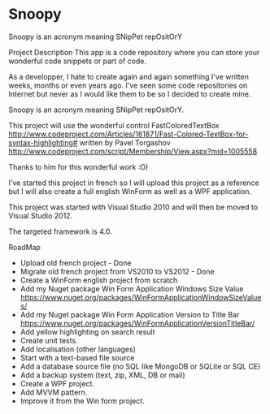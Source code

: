 # Snoopy
Snoopy is an acronym meaning SNipPet repOsitOrY

Project Description
This app is a code repository where you can store your wonderful code snippets or part of code.


As a developper, I hate to create again and again something I've written weeks, months or even years ago.
I've seen some code repositories on Internet but never as I would like them to be so I decided to create mine.

Snoopy is an acronym meaning SNipPet repOsitOrY.

 



This project will use the wonderful control FastColoredTextBox http://www.codeproject.com/Articles/161871/Fast-Colored-TextBox-for-syntax-highlighting# written by Pavel Torgashov http://www.codeproject.com/script/Membership/View.aspx?mid=1005558

Thanks to him for this wonderful work :O)

I've started this project in french so I will upload this project as a reference but I will also create a full english WinForm as well as a WPF application.

This project was started with Visual Studio 2010 and will then be moved to Visual Studio 2012.

The targeted framework is 4.0.

RoadMap

* Upload old french project - Done
* Migrate old french project from VS2010 to VS2012 - Done
* Create a WinForm english project from scratch
* Add my Nuget package Win Form Application Windows Size Value https://www.nuget.org/packages/WinFormApplicationWindowSizeValues/ 
* Add my Nuget package Win Form Application Version to Title Bar https://www.nuget.org/packages/WinFormApplicationVersionTitleBar/ 
* Add yellow highlighting on search result
* Create unit tests.
* Add localisation (other languages)
* Start with a text-based file source
* Add a database source file (no SQL like MongoDB or SQLite or SQL CE)
* Add a backup system (text, zip, XML, DB or mail)
* Create a WPF project.
* Add MVVM pattern.
* Improve it from the Win form project.


